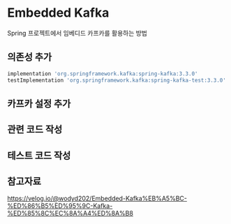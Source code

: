 # Embedded Kafka
Spring 프로젝트에서 임베디드 카프카를 활용하는 방법

## 의존성 추가
```groovy
implementation 'org.springframework.kafka:spring-kafka:3.3.0'
testImplementation 'org.springframework.kafka:spring-kafka-test:3.3.0'
```

## 카프카 설정 추가


## 관련 코드 작성


## 테스트 코드 작성



## 참고자료
https://velog.io/@wodyd202/Embedded-Kafka%EB%A5%BC-%ED%86%B5%ED%95%9C-Kafka-%ED%85%8C%EC%8A%A4%ED%8A%B8
